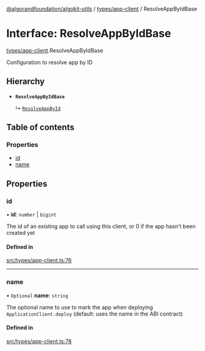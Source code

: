 [@algorandfoundation/algokit-utils](../README.md) / [types/app-client](../modules/types_app_client.md) / ResolveAppByIdBase

# Interface: ResolveAppByIdBase

[types/app-client](../modules/types_app_client.md).ResolveAppByIdBase

Configuration to resolve app by ID

## Hierarchy

- **`ResolveAppByIdBase`**

  ↳ [`ResolveAppById`](types_app_client.ResolveAppById.md)

## Table of contents

### Properties

- [id](types_app_client.ResolveAppByIdBase.md#id)
- [name](types_app_client.ResolveAppByIdBase.md#name)

## Properties

### id

• **id**: `number` \| `bigint`

The id of an existing app to call using this client, or 0 if the app hasn't been created yet

#### Defined in

[src/types/app-client.ts:76](https://github.com/joe-p/algokit-utils-ts/blob/main/src/types/app-client.ts#L76)

___

### name

• `Optional` **name**: `string`

The optional name to use to mark the app when deploying `ApplicationClient.deploy` (default: uses the name in the ABI contract)

#### Defined in

[src/types/app-client.ts:78](https://github.com/joe-p/algokit-utils-ts/blob/main/src/types/app-client.ts#L78)
